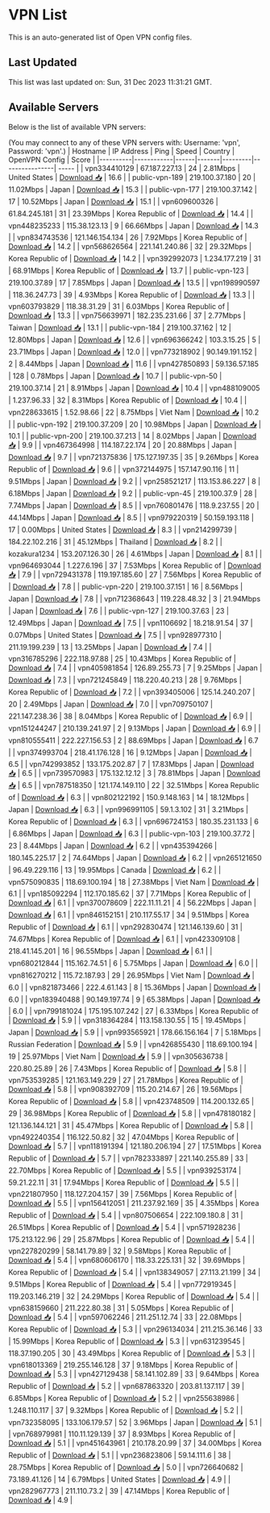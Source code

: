 # VPN List

This is an auto-generated list of Open VPN config files.

## Last Updated

This list was last updated on: Sun, 31 Dec 2023 11:31:21 GMT.

## Available Servers

Below is the list of available VPN servers:

(You may connect to any of these VPN servers with: Username: 'vpn', Password: 'vpn'.)
| Hostname | IP Address | Ping | Speed | Country | OpenVPN Config | Score |
|----------|------------|------|-------|---------|----------------| ----- |
| vpn334410129 | 67.187.227.13 | 24 | 2.81Mbps | United States | [Download 📥](./configs/server_0_US.ovpn) | 16.6 |
| public-vpn-189 | 219.100.37.180 | 20 | 11.02Mbps | Japan | [Download 📥](./configs/server_1_JP.ovpn) | 15.3 |
| public-vpn-177 | 219.100.37.142 | 17 | 10.52Mbps | Japan | [Download 📥](./configs/server_2_JP.ovpn) | 15.1 |
| vpn609600326 | 61.84.245.181 | 31 | 23.39Mbps | Korea Republic of | [Download 📥](./configs/server_3_KR.ovpn) | 14.4 |
| vpn448235233 | 115.38.123.13 | 9 | 66.66Mbps | Japan | [Download 📥](./configs/server_4_JP.ovpn) | 14.3 |
| vpn834743536 | 121.146.154.134 | 26 | 7.92Mbps | Korea Republic of | [Download 📥](./configs/server_5_KR.ovpn) | 14.2 |
| vpn568626564 | 221.141.240.86 | 32 | 29.32Mbps | Korea Republic of | [Download 📥](./configs/server_6_KR.ovpn) | 14.2 |
| vpn392992073 | 1.234.177.219 | 31 | 68.91Mbps | Korea Republic of | [Download 📥](./configs/server_7_KR.ovpn) | 13.7 |
| public-vpn-123 | 219.100.37.89 | 17 | 7.85Mbps | Japan | [Download 📥](./configs/server_8_JP.ovpn) | 13.5 |
| vpn198990597 | 118.36.247.73 | 39 | 4.93Mbps | Korea Republic of | [Download 📥](./configs/server_9_KR.ovpn) | 13.3 |
| vpn603793829 | 118.38.31.29 | 31 | 6.03Mbps | Korea Republic of | [Download 📥](./configs/server_10_KR.ovpn) | 13.3 |
| vpn756639971 | 182.235.231.66 | 37 | 2.77Mbps | Taiwan | [Download 📥](./configs/server_11_TW.ovpn) | 13.1 |
| public-vpn-184 | 219.100.37.162 | 12 | 12.80Mbps | Japan | [Download 📥](./configs/server_12_JP.ovpn) | 12.6 |
| vpn696366242 | 103.3.15.25 | 5 | 23.71Mbps | Japan | [Download 📥](./configs/server_13_JP.ovpn) | 12.0 |
| vpn773218902 | 90.149.191.152 | 2 | 8.44Mbps | Japan | [Download 📥](./configs/server_14_JP.ovpn) | 11.6 |
| vpn427850893 | 59.136.57.185 | 128 | 0.78Mbps | Japan | [Download 📥](./configs/server_15_JP.ovpn) | 10.7 |
| public-vpn-50 | 219.100.37.14 | 21 | 8.91Mbps | Japan | [Download 📥](./configs/server_16_JP.ovpn) | 10.4 |
| vpn488109005 | 1.237.96.33 | 32 | 8.31Mbps | Korea Republic of | [Download 📥](./configs/server_17_KR.ovpn) | 10.4 |
| vpn228633615 | 1.52.98.66 | 22 | 8.75Mbps | Viet Nam | [Download 📥](./configs/server_18_VN.ovpn) | 10.2 |
| public-vpn-192 | 219.100.37.209 | 20 | 10.98Mbps | Japan | [Download 📥](./configs/server_19_JP.ovpn) | 10.1 |
| public-vpn-200 | 219.100.37.213 | 14 | 8.02Mbps | Japan | [Download 📥](./configs/server_20_JP.ovpn) | 9.9 |
| vpn467364998 | 114.187.22.174 | 20 | 20.88Mbps | Japan | [Download 📥](./configs/server_21_JP.ovpn) | 9.7 |
| vpn721375836 | 175.127.197.35 | 35 | 9.26Mbps | Korea Republic of | [Download 📥](./configs/server_22_KR.ovpn) | 9.6 |
| vpn372144975 | 157.147.90.116 | 11 | 9.51Mbps | Japan | [Download 📥](./configs/server_23_JP.ovpn) | 9.2 |
| vpn258521217 | 113.153.86.227 | 8 | 6.18Mbps | Japan | [Download 📥](./configs/server_24_JP.ovpn) | 9.2 |
| public-vpn-45 | 219.100.37.9 | 28 | 7.74Mbps | Japan | [Download 📥](./configs/server_25_JP.ovpn) | 8.5 |
| vpn760801476 | 118.9.237.55 | 20 | 44.14Mbps | Japan | [Download 📥](./configs/server_26_JP.ovpn) | 8.5 |
| vpn979220319 | 50.159.193.118 | 17 | 0.00Mbps | United States | [Download 📥](./configs/server_27_US.ovpn) | 8.3 |
| vpn214299739 | 184.22.102.216 | 31 | 45.12Mbps | Thailand | [Download 📥](./configs/server_28_TH.ovpn) | 8.2 |
| kozakura1234 | 153.207.126.30 | 26 | 4.61Mbps | Japan | [Download 📥](./configs/server_29_JP.ovpn) | 8.1 |
| vpn964693044 | 1.227.6.196 | 37 | 7.53Mbps | Korea Republic of | [Download 📥](./configs/server_30_KR.ovpn) | 7.9 |
| vpn729431378 | 119.197.185.60 | 27 | 7.56Mbps | Korea Republic of | [Download 📥](./configs/server_31_KR.ovpn) | 7.8 |
| public-vpn-220 | 219.100.37.151 | 16 | 8.56Mbps | Japan | [Download 📥](./configs/server_32_JP.ovpn) | 7.8 |
| vpn712368643 | 119.228.48.32 | 3 | 21.94Mbps | Japan | [Download 📥](./configs/server_33_JP.ovpn) | 7.6 |
| public-vpn-127 | 219.100.37.63 | 23 | 12.49Mbps | Japan | [Download 📥](./configs/server_34_JP.ovpn) | 7.5 |
| vpn1106692 | 18.218.91.54 | 37 | 0.07Mbps | United States | [Download 📥](./configs/server_35_US.ovpn) | 7.5 |
| vpn928977310 | 211.19.199.239 | 13 | 13.25Mbps | Japan | [Download 📥](./configs/server_36_JP.ovpn) | 7.4 |
| vpn316785296 | 222.118.97.88 | 25 | 10.43Mbps | Korea Republic of | [Download 📥](./configs/server_37_KR.ovpn) | 7.4 |
| vpn405981854 | 126.89.255.73 | 7 | 9.25Mbps | Japan | [Download 📥](./configs/server_38_JP.ovpn) | 7.3 |
| vpn721245849 | 118.220.40.213 | 28 | 9.76Mbps | Korea Republic of | [Download 📥](./configs/server_39_KR.ovpn) | 7.2 |
| vpn393405006 | 125.14.240.207 | 20 | 2.49Mbps | Japan | [Download 📥](./configs/server_40_JP.ovpn) | 7.0 |
| vpn709750107 | 221.147.238.36 | 38 | 8.04Mbps | Korea Republic of | [Download 📥](./configs/server_41_KR.ovpn) | 6.9 |
| vpn151244247 | 210.139.241.97 | 2 | 9.13Mbps | Japan | [Download 📥](./configs/server_42_JP.ovpn) | 6.9 |
| vpn810555411 | 222.227.156.53 | 2 | 88.69Mbps | Japan | [Download 📥](./configs/server_43_JP.ovpn) | 6.7 |
| vpn374993704 | 218.41.176.128 | 16 | 9.12Mbps | Japan | [Download 📥](./configs/server_44_JP.ovpn) | 6.5 |
| vpn742993852 | 133.175.202.87 | 7 | 17.83Mbps | Japan | [Download 📥](./configs/server_45_JP.ovpn) | 6.5 |
| vpn739570983 | 175.132.12.12 | 3 | 78.81Mbps | Japan | [Download 📥](./configs/server_46_JP.ovpn) | 6.5 |
| vpn787518350 | 121.174.149.110 | 22 | 32.51Mbps | Korea Republic of | [Download 📥](./configs/server_47_KR.ovpn) | 6.3 |
| vpn802122192 | 150.9.148.163 | 14 | 18.12Mbps | Japan | [Download 📥](./configs/server_48_JP.ovpn) | 6.3 |
| vpn996991105 | 59.1.3.102 | 31 | 3.21Mbps | Korea Republic of | [Download 📥](./configs/server_49_KR.ovpn) | 6.3 |
| vpn696724153 | 180.35.231.133 | 6 | 6.86Mbps | Japan | [Download 📥](./configs/server_50_JP.ovpn) | 6.3 |
| public-vpn-103 | 219.100.37.72 | 23 | 8.44Mbps | Japan | [Download 📥](./configs/server_51_JP.ovpn) | 6.2 |
| vpn435394266 | 180.145.225.17 | 2 | 74.64Mbps | Japan | [Download 📥](./configs/server_52_JP.ovpn) | 6.2 |
| vpn265121650 | 96.49.229.116 | 13 | 19.95Mbps | Canada | [Download 📥](./configs/server_53_CA.ovpn) | 6.2 |
| vpn575090835 | 118.69.100.194 | 18 | 27.38Mbps | Viet Nam | [Download 📥](./configs/server_54_VN.ovpn) | 6.1 |
| vpn185092294 | 112.170.185.62 | 37 | 7.71Mbps | Korea Republic of | [Download 📥](./configs/server_55_KR.ovpn) | 6.1 |
| vpn370078609 | 222.11.11.21 | 4 | 56.22Mbps | Japan | [Download 📥](./configs/server_56_JP.ovpn) | 6.1 |
| vpn846152151 | 210.117.55.17 | 34 | 9.51Mbps | Korea Republic of | [Download 📥](./configs/server_57_KR.ovpn) | 6.1 |
| vpn292830474 | 121.146.139.60 | 31 | 74.67Mbps | Korea Republic of | [Download 📥](./configs/server_58_KR.ovpn) | 6.1 |
| vpn423309108 | 218.41.145.201 | 16 | 96.55Mbps | Japan | [Download 📥](./configs/server_59_JP.ovpn) | 6.1 |
| vpn680212844 | 115.162.74.51 | 6 | 5.75Mbps | Japan | [Download 📥](./configs/server_60_JP.ovpn) | 6.0 |
| vpn816270212 | 115.72.187.93 | 29 | 26.95Mbps | Viet Nam | [Download 📥](./configs/server_61_VN.ovpn) | 6.0 |
| vpn821873466 | 222.4.61.143 | 8 | 15.36Mbps | Japan | [Download 📥](./configs/server_62_JP.ovpn) | 6.0 |
| vpn183940488 | 90.149.197.74 | 9 | 65.38Mbps | Japan | [Download 📥](./configs/server_63_JP.ovpn) | 6.0 |
| vpn799181024 | 175.195.107.242 | 27 | 6.33Mbps | Korea Republic of | [Download 📥](./configs/server_64_KR.ovpn) | 5.9 |
| vpn318364284 | 113.158.130.55 | 15 | 19.45Mbps | Japan | [Download 📥](./configs/server_65_JP.ovpn) | 5.9 |
| vpn993565921 | 178.66.156.164 | 7 | 5.18Mbps | Russian Federation | [Download 📥](./configs/server_66_RU.ovpn) | 5.9 |
| vpn426855430 | 118.69.100.194 | 19 | 25.97Mbps | Viet Nam | [Download 📥](./configs/server_67_VN.ovpn) | 5.9 |
| vpn305636738 | 220.80.25.89 | 26 | 7.43Mbps | Korea Republic of | [Download 📥](./configs/server_68_KR.ovpn) | 5.8 |
| vpn753539285 | 121.163.149.229 | 27 | 21.78Mbps | Korea Republic of | [Download 📥](./configs/server_69_KR.ovpn) | 5.8 |
| vpn908392709 | 115.20.214.67 | 26 | 19.56Mbps | Korea Republic of | [Download 📥](./configs/server_70_KR.ovpn) | 5.8 |
| vpn423748509 | 114.200.132.65 | 29 | 36.98Mbps | Korea Republic of | [Download 📥](./configs/server_71_KR.ovpn) | 5.8 |
| vpn478180182 | 121.136.144.121 | 31 | 45.47Mbps | Korea Republic of | [Download 📥](./configs/server_72_KR.ovpn) | 5.8 |
| vpn492240354 | 116.122.50.82 | 32 | 47.04Mbps | Korea Republic of | [Download 📥](./configs/server_73_KR.ovpn) | 5.7 |
| vpn118191394 | 121.180.206.194 | 27 | 17.51Mbps | Korea Republic of | [Download 📥](./configs/server_74_KR.ovpn) | 5.7 |
| vpn782333897 | 221.140.255.89 | 33 | 22.70Mbps | Korea Republic of | [Download 📥](./configs/server_75_KR.ovpn) | 5.5 |
| vpn939253174 | 59.21.22.11 | 31 | 17.94Mbps | Korea Republic of | [Download 📥](./configs/server_76_KR.ovpn) | 5.5 |
| vpn221807950 | 118.127.204.157 | 39 | 7.56Mbps | Korea Republic of | [Download 📥](./configs/server_77_KR.ovpn) | 5.5 |
| vpn156412051 | 211.237.92.169 | 35 | 4.35Mbps | Korea Republic of | [Download 📥](./configs/server_78_KR.ovpn) | 5.4 |
| vpn807506654 | 222.109.180.8 | 31 | 26.51Mbps | Korea Republic of | [Download 📥](./configs/server_79_KR.ovpn) | 5.4 |
| vpn571928236 | 175.213.122.96 | 29 | 25.87Mbps | Korea Republic of | [Download 📥](./configs/server_80_KR.ovpn) | 5.4 |
| vpn227820299 | 58.141.79.89 | 32 | 9.58Mbps | Korea Republic of | [Download 📥](./configs/server_81_KR.ovpn) | 5.4 |
| vpn680606170 | 118.33.225.131 | 32 | 39.69Mbps | Korea Republic of | [Download 📥](./configs/server_82_KR.ovpn) | 5.4 |
| vpn138349057 | 27.113.21.199 | 34 | 9.51Mbps | Korea Republic of | [Download 📥](./configs/server_83_KR.ovpn) | 5.4 |
| vpn772919345 | 119.203.146.219 | 32 | 24.29Mbps | Korea Republic of | [Download 📥](./configs/server_84_KR.ovpn) | 5.4 |
| vpn638159660 | 211.222.80.38 | 31 | 5.05Mbps | Korea Republic of | [Download 📥](./configs/server_85_KR.ovpn) | 5.4 |
| vpn597062246 | 211.251.12.74 | 33 | 22.08Mbps | Korea Republic of | [Download 📥](./configs/server_86_KR.ovpn) | 5.3 |
| vpn296134034 | 211.215.36.146 | 33 | 15.99Mbps | Korea Republic of | [Download 📥](./configs/server_87_KR.ovpn) | 5.3 |
| vpn631239545 | 118.37.190.205 | 30 | 43.49Mbps | Korea Republic of | [Download 📥](./configs/server_88_KR.ovpn) | 5.3 |
| vpn618013369 | 219.255.146.128 | 37 | 9.18Mbps | Korea Republic of | [Download 📥](./configs/server_89_KR.ovpn) | 5.3 |
| vpn427129438 | 58.141.102.89 | 33 | 9.64Mbps | Korea Republic of | [Download 📥](./configs/server_90_KR.ovpn) | 5.2 |
| vpn687863320 | 203.81.137.117 | 39 | 6.85Mbps | Korea Republic of | [Download 📥](./configs/server_91_KR.ovpn) | 5.2 |
| vpn255638986 | 1.248.110.117 | 37 | 9.32Mbps | Korea Republic of | [Download 📥](./configs/server_92_KR.ovpn) | 5.2 |
| vpn732358095 | 133.106.179.57 | 52 | 3.96Mbps | Japan | [Download 📥](./configs/server_93_JP.ovpn) | 5.1 |
| vpn768979981 | 110.11.129.139 | 37 | 8.93Mbps | Korea Republic of | [Download 📥](./configs/server_94_KR.ovpn) | 5.1 |
| vpn451643961 | 210.178.20.99 | 37 | 34.00Mbps | Korea Republic of | [Download 📥](./configs/server_95_KR.ovpn) | 5.1 |
| vpn236823806 | 59.14.111.6 | 38 | 28.75Mbps | Korea Republic of | [Download 📥](./configs/server_96_KR.ovpn) | 5.0 |
| vpn726640682 | 73.189.41.126 | 14 | 6.79Mbps | United States | [Download 📥](./configs/server_97_US.ovpn) | 4.9 |
| vpn282967773 | 211.110.73.2 | 39 | 47.14Mbps | Korea Republic of | [Download 📥](./configs/server_98_KR.ovpn) | 4.9 |
